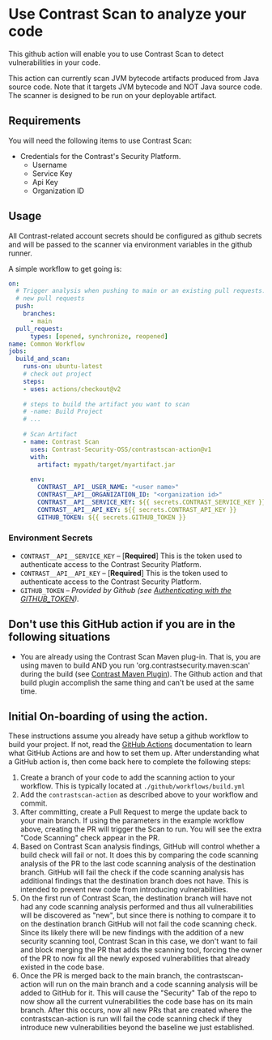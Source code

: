 # Use Contrast Scan to analyze your code

This github action will enable you to use Contrast Scan to detect vulnerabilities in your code.

This action can currently scan JVM bytecode artifacts produced from Java source code. Note that it targets
JVM bytecode and NOT Java source code.  The scanner is designed to be run on your deployable artifact.

## Requirements

You will need the following items to use Contrast Scan:

* Credentials for the Contrast's Security Platform.
  * Username
  * Service Key
  * Api Key
  * Organization ID
  
## Usage

All Contrast-related account secrets should be configured as github secrets and will be passed to the scanner via
environment variables in the github runner.

A simple workflow to get going is:

```yaml
on:
  # Trigger analysis when pushing to main or an existing pull requests.  Also trigger on 
  # new pull requests
  push:
    branches:
      - main
  pull_request:
      types: [opened, synchronize, reopened]
name: Common Workflow
jobs:
  build_and_scan:
    runs-on: ubuntu-latest
    # check out project
    steps:
    - uses: actions/checkout@v2
        
    # steps to build the artifact you want to scan
    # -name: Build Project
    # ...
      
    # Scan Artifact    
    - name: Contrast Scan
      uses: Contrast-Security-OSS/contrastscan-action@v1
      with:
        artifact: mypath/target/myartifact.jar
        
      env:
        CONTRAST__API__USER_NAME: "<user name>"
        CONTRAST__API__ORGANIZATION_ID: "<organization id>"
        CONTRAST__API__SERVICE_KEY: ${{ secrets.CONTRAST_SERVICE_KEY }}
        CONTRAST__API__API_KEY: ${{ secrets.CONTRAST_API_KEY }}
        GITHUB_TOKEN: ${{ secrets.GITHUB_TOKEN }}

```

### Environment Secrets
- `CONTRAST__API__SERVICE_KEY` – [**Required**] This is the token used to authenticate access to the Contrast Security 
  Platform.
- `CONTRAST__API__API_KEY` – [**Required**] This is the token used to authenticate access to the Contrast Security
  Platform. 
- `GITHUB_TOKEN` – *Provided by Github (see [Authenticating with the GITHUB_TOKEN](https://help.github.com/en/actions/automating-your-workflow-with-github-actions/authenticating-with-the-github_token)).*

## Don't use this GitHub action if you are in the following situations

* You are already using the Contrast Scan Maven plug-in. That is, you are using maven to build AND you run
  'org.contrastsecurity.maven:scan' during the build
  (see [Contrast Maven Plugin](https://github.com/Contrast-Security-OSS/contrast-maven-plugin)). The Github action and
  that build plugin accomplish the same thing and can't be used at the same time.

## Initial On-boarding of using the action.

These instructions assume you already have setup a github workflow to build your project.  If not, read the
[GitHub Actions](https://docs.github.com/en/actions) documentation to learn what GitHub Actions are and how to set them
up. After understanding what a GitHub action is, then come back here to complete the following steps:

1. Create a branch of your code to add the scanning action to your workflow. This is typically located at
   `./github/workflows/build.yml`
2. Add the `contrastscan-action` as described above to your workflow and commit.
3. After committing, create a Pull Request to merge the update back to your main branch.  If using the parameters in
   the example workflow above, creating the PR will trigger the Scan to run.  You will see the extra "Code Scanning"
   check appear in the PR.
4. Based on Contrast Scan analysis findings, GitHub will control whether a build check will fail or not.  It does
   this by comparing the code scanning analysis of the PR to the last code scanning analysis of the destination branch.
   GitHub will fail the check if the code scanning analysis has additional findings that the destination branch does not
   have. This is intended to prevent new code from introducing vulnerabilities.
5. On the first run of Contrast Scan, the destination branch will have not had any code scanning analysis performed and
   thus all vulnerabilities will be discovered as "new", but since there is nothing to compare it to on the destination
   branch GitHub will not fail the code scanning check.  Since its likely there will be new findings with the addition 
   of a new security scanning tool, Contrast Scan in this case, we don't want to fail and block merging the PR that
   adds the scanning tool, forcing the owner of the PR to now fix all the newly exposed vulnerabilities that already
   existed in the code base.
6. Once the PR is merged back to the main branch, the contrastscan-action will run on the main branch and a code
   scanning analysis will be added to GitHub for it.  This will cause the "Security" Tab of the repo to now show all
   the current vulnerabilities the code base has on its main branch. After this occurs, now all new PRs that are created
   where the contrastscan-action is run will fail the code scanning check if they introduce new vulnerabilities beyond
   the baseline we just established.



